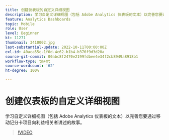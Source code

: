```yaml
---
title: 创建仪表板的自定义详细视图
description: 学习自定义详细视图（包括 Adobe Analytics 仪表板的文本）以完善您要通过移动记分卡项目向利益相关者讲述的故事。
feature: Analytics Dashboards
topic: Mobile
role: User
level: Beginner
kt: 11271
thumbnail: 3410002.jpg
last-substantial-update: 2022-10-11T00:00:00Z
exl-id: 40aca55c-1f0d-4c62-b1b4-b376f9d3d20a
source-git-commit: 00abc8f2470e2199fdbee4e34f2cb8949a8918b1
workflow-type: tm+mt
source-wordcount: '62'
ht-degree: 100%

---
```


# 创建仪表板的自定义详细视图

学习自定义详细视图（包括 Adobe Analytics 仪表板的文本）以完善您要通过移动记分卡项目向利益相关者讲述的故事。

>[!VIDEO](https://video.tv.adobe.com/v/3410002/?quality=12&learn=on)
